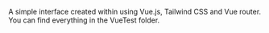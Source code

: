 A simple interface created within using Vue.js, Tailwind CSS and Vue router. You can find everything in the VueTest folder.

